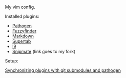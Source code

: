 My vim config.

Installed plugins:

* [Pathogen](https://github.com/tpope/vim-pathogen)
* [Fuzzyfinder](https://github.com/vim-scripts/FuzzyFinder)
* [Markdown](https://github.com/tpope/vim-markdown)
* [Supertab](https://github.com/scrooloose/nerdtree)
* [l9](https://github.com/vim-scripts/L9)
* [Snipmate](git@github.com:mottram/snipmate.vim.git) (link goes to my fork)

Setup:

[Synchronizing plugins with git submodules and pathogen](http://vimcasts.org/episodes/synchronizing-plugins-with-git-submodules-and-pathogen/)

